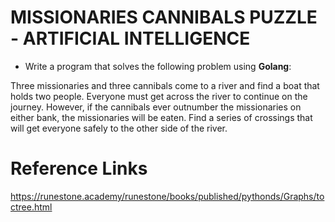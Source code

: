 # MISSIONARIES CANNIBALS PUZZLE - ARTIFICIAL INTELLIGENCE
* Write a program that solves the following problem using <b>Golang</b>:
  
Three missionaries and three cannibals come to a river and find a boat that holds two people.
Everyone must get across the river to continue on the journey. However, if the cannibals ever outnumber the missionaries on either bank, the missionaries will be eaten. Find a series of crossings that will get everyone safely to the other side of the river.

# Reference Links

https://runestone.academy/runestone/books/published/pythonds/Graphs/toctree.html
